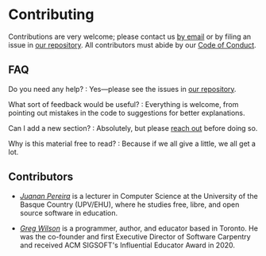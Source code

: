 # Contributing

Contributions are very welcome;
please contact us [by email][email] or by filing an issue in [our repository][repo].
All contributors must abide by our [Code of Conduct](./CODE_OF_CONDUCT.md).

## FAQ

Do you need any help?
:   Yes—please see the issues in [our repository][repo].

What sort of feedback would be useful?
:   Everything is welcome,
    from pointing out mistakes in the code to suggestions for better explanations.

Can I add a new section?
:   Absolutely, but please [reach out][email] before doing so.

Why is this material free to read?
:   Because if we all give a little, we all get a lot.

## Contributors

-   [*Juanan Pereira*][pereira-juanan] is a lecturer in Computer Science
    at the University of the Basque Country (UPV/EHU),
    where he studies free, libre, and open source software in education.

-   [*Greg Wilson*][wilson-greg] is a programmer, author, and educator based in Toronto.
    He was the co-founder and first Executive Director of Software Carpentry
    and received ACM SIGSOFT's Influential Educator Award in 2020.

[email]: mailto:gvwilson@third-bit.com
[repo]: https://github.com/gvwilson/wp4ds
[pereira-juanan]: https://ikasten.io/
[wilson-greg]: https://third-bit.com/
